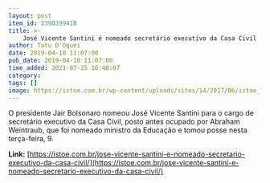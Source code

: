 ```yaml
---
layout: post
item_id: 3390399418
title: >-
    José Vicente Santini é nomeado secretário executivo da Casa Civil
author: Tatu D'Oquei
date: 2019-04-10 11:07:00
pub_date: 2019-04-10 11:07:00
time_added: 2021-07-25 16:48:07
category: 
tags: []
image: https://istoe.com.br/wp-content/uploads/sites/14/2017/06/istoe_facebook.png
---
```


O presidente Jair Bolsonaro nomeou José Vicente Santini para o cargo de secretário executivo da Casa Civil, posto antes ocupado por Abraham Weintraub, que foi nomeado ministro da Educação e tomou posse nesta terça-feira, 9.

**Link:** [https://istoe.com.br/jose-vicente-santini-e-nomeado-secretario-executivo-da-casa-civil/](https://istoe.com.br/jose-vicente-santini-e-nomeado-secretario-executivo-da-casa-civil/)


